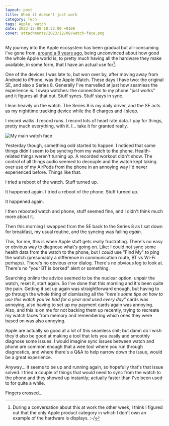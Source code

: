 ```yaml
---
layout: post
title: When it doesn't just work
category: Tech
tags: Apple, watch
date: 2023-12-08 10:32:00 +0100
cover: attachments/2023/12/08/watch-face.png
---
```


My journey into the Apple ecosystem has been gradual but all-consuming. I've
gone from, [around a 8 years
ago](/2015/06/27/my-first-couple-of-weeks-with-an-imac.html), being
unconvinced about how good the whole Apple world is, to pretty much having
all the hardware they make available, in some form, that I have an actual
use for[^1].

One of the devices I was late to, but won over by, after moving away from
Android to iPhone, was the Apple Watch. These days I have two: the original
SE, and also a Series 8. Generally I've marvelled at just how seamless the
experience is. I swap watches: the connection to my phone "just works" and
it figures all that out. Stuff syncs. Stuff stays in sync.

I lean heavily on the watch. The Series 8 is my daily driver, and the SE
acts as my nighttime tracking device while the 8 charges and I sleep.

I record walks. I record runs. I record lots of heart rate data. I pay for
things, pretty much everything, with it. I... take it for granted really.

![My main watch face](/attachments/2023/12/08/watch-face.png#centre)

Yesterday though, something odd started to happen. I noticed that some
things didn't seem to be syncing from my watch to the phone. Health-related
things weren't turning up. A recorded workout didn't show. The control of
all things audio seemed to decouple and the watch kept taking over use of my
AirPods from the phone in an annoying way I'd never experienced before.
Things like that.

I tried a reboot of the watch. Stuff turned up.

It happened again. I tried a reboot of the phone. Stuff turned up.

It happened again.

I then rebooted watch and phone, stuff seemed fine, and I didn't think much
more about it.

Then this morning I swapped from the SE back to the Series 8 as I sat down
for breakfast, my usual routine, and the syncing was failing *again*.

This, for me, this is when Apple stuff gets really frustrating. There's no
easy or obvious way to diagnose what's going on. Like: I could not sync some
health data from the watch to the phone, but I *could* use "Find My" to ping
the watch (presumably a difference in communication route, BT vs Wi-Fi
perhaps). There's no obvious error dialog. There's no obvious log to look
at. There's no "your BT is borked" alert or something.

Searching online the advice seemed to be the nuclear option: unpair the
watch, reset it, start again. So I've done that this morning and it's been
quite the pain. Getting it set up again was straightforward enough, but
having to go through the whole thing of dismissing all the *"here's some
tips on how to use this watch you've had for a year and used every day"*
cards was annoying, also having to set up my payment cards again was
annoying. Also, and this is on me for not backing them up recently, trying
to recreate my watch faces from memory and remembering which ones they were
based on was also annoying.

Apple are actually so good at a lot of this seamless shit; but damn do I
wish they'd also be good at making a tool that lets you easily and smoothly
diagnose some issues. I would imagine sync issues between watch and phone
are common enough that a wee tool where you run through diagnostics, and
where there's a Q&A to help narrow down the issue, would be a great
experience.

Anyway... it seems to be up and running again, so hopefully that's that
issue solved. I tried a couple of things that would need to sync from the
watch to the phone and they showed up instantly; actually faster than I've
been used to for quite a while.

Fingers crossed...

[^1]: During a conversation about this at work the other week, I think I
    figured out that the only Apple product category in which I don't own an
    example of the hardware is displays[^2]. :-/
[^2]: When the VisionPro comes out I'll be able to say there's two.

[//]: # (2023-12-08-when-it-does-not-just-work.md ends here)
